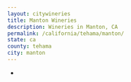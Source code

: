 ```yaml
---
layout: citywineries
title: Manton Wineries
description: Wineries in Manton, CA
permalink: /california/tehama/manton/
state: ca
county: tehama
city: manton
---
```

-
